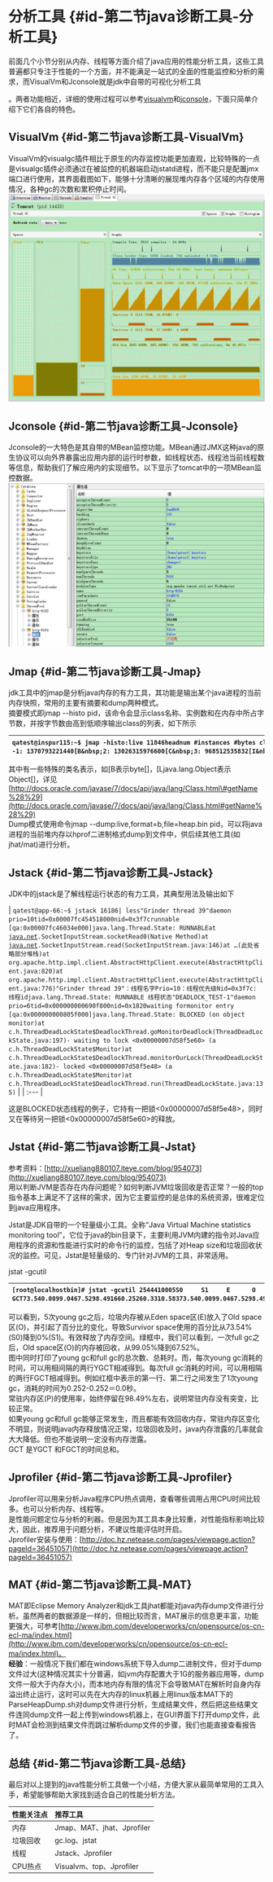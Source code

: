 # 分析工具 {#id-第二节java诊断工具-分析工具}

前面几个小节分别从内存、线程等方面介绍了java应用的性能分析工具，这些工具普遍都只专注于性能的一个方面，并不能满足一站式的全面的性能监控和分析的需求，而VisualVm和Jconsole就是jdk中自带的可视化分析工具



。两者功能相近，详细的使用过程可以参考[visualvm](http://www.ibm.com/developerworks/cn/java/j-lo-visualvm)和[jconsole](http://docs.oracle.com/javase/6/docs/technotes/guides/management/jconsole.html)，下面只简单介绍下它们各自的特色。 

## VisualVm {#id-第二节java诊断工具-VisualVm}

VisualVm的visualgc插件相比于原生的内存监控功能更加直观，比较特殊的一点是visualgc插件必须通过在被监控的机器端启动jstatd进程，而不能只是配置jmx端口进行使用，其界面截图如下，能够十分清晰的展现堆内存各个区域的内存使用情况，各种gc的次数和累积停止时间。  
![](/assets/6-2-1.png)

## Jconsole {#id-第二节java诊断工具-Jconsole}

Jconsole的一大特色是其自带的MBean监控功能。MBean通过JMX这种java的原生协议可以向外界暴露出应用内部的运行时参数，如线程状态、线程池当前线程数等信息，帮助我们了解应用内的实现细节。以下显示了tomcat中的一项MBean监控数据。  
![](/assets/6-2-2.png)

## Jmap {#id-第二节java诊断工具-Jmap}

jdk工具中的jmap是分析java内存的有力工具，其功能是输出某个java进程的当前内存快照，常用的主要有摘要和dump两种模式。  
摘要模式即jmap --histo pid，该命令会显示class名称、实例数和在内存中所占字节数，并按字节数由高到低顺序输出class的列表，如下所示



| `qatest@inspur115:~$ jmap -histo:live 11846headnum #instances #bytes classname&nbsp;----------------------------------------------1: 1370793221440[B&nbsp;2: 13026315976600[C&nbsp;3: 968512535832[I&nbsp;4: 510527500160<constMethodKlass>&nbsp;5: 510526954128<methodKlass>&nbsp;6: 42245107728<constantPoolKlass>&nbsp;7: 820044688968<symbolKlass>&nbsp;8: 383454601400`[`java.net`](http://java.net/)`.SocksSocketImpl&nbsp;9: 1319504222400java.lang.String&nbsp;10: 361953251768[Ljava.util.HashMap$Entry;&nbsp;11: 42243247176<instanceKlassKlass>&nbsp;12: 36243156032<constantPoolCacheKlass>&nbsp;13: 755903023600java.lang.ref.Finalizer&nbsp;14: 897242871168java.util.HashMap$Entry&nbsp;15: 1551132481808java.lang.Object&nbsp;16: 350172009592[Ljava.lang.Object;&nbsp;17: 383291839792`[`java.net`](http://java.net/)`.SocketInputStr` |
| :--- |




其中有一些特殊的类名表示，如\[B表示byte\[\]，\[Ljava.lang.Object表示Object\[\]，详见[http://docs.oracle.com/javase/7/docs/api/java/lang/Class.html\#getName%28%29](http://docs.oracle.com/javase/7/docs/api/java/lang/Class.html#getName%28%29)  
Dump模式使用命令jmap --dump:live,format=b,file=heap.bin pid，可以将java进程的当前堆内存以hprof二进制格式dump到文件中，供后续其他工具\(如jhat/mat\)进行分析。

## Jstack {#id-第二节java诊断工具-Jstack}

JDK中的jstack是了解线程运行状态的有力工具，其典型用法及输出如下



| `qatest@app-66:~$ jstack 16186| less"Grinder thread 39"daemon prio=10tid=0x00007fc454518000nid=0x3f7crunnable [qa:0x00007fc46034e000]java.lang.Thread.State: RUNNABLEat `[`java.net`](http://java.net/)`.SocketInputStream.socketRead0(Native Method)at `[`java.net`](http://java.net/)`.SocketInputStream.read(SocketInputStream.java:146)at …(此处省略部分堆栈)at org.apache.http.impl.client.AbstractHttpClient.execute(AbstractHttpClient.java:820)at org.apache.http.impl.client.AbstractHttpClient.execute(AbstractHttpClient.java:776)"Grinder thread 39"：线程名字Prio=10：线程优先级Nid=0x3f7c: 线程idjava.lang.Thread.State: RUNNABLE 线程状态"DEADLOCK_TEST-1"daemon prio=6tid=0x000000000690f800nid=0x1820waiting formonitor entry [qa:0x000000000805f000]java.lang.Thread.State: BLOCKED (on object monitor)at c.h.ThreadDeadLockState$DeadlockThread.goMonitorDeadlock(ThreadDeadLockState.java:197)- waiting to lock <0x00000007d58f5e60> (a c.h.ThreadDeadLockState$Monitor)at c.h.ThreadDeadLockState$DeadlockThread.monitorOurLock(ThreadDeadLockState.java:182)- locked <0x00000007d58f5e48> (a c.h.ThreadDeadLockState$Monitor)at c.h.ThreadDeadLockState$DeadlockThread.run(ThreadDeadLockState.java:135)` |
| :--- |




这是BLOCKED状态线程的例子，它持有一把锁&lt;0x00000007d58f5e48&gt;，同时又在等待另一把锁&lt;0x00000007d58f5e60&gt;的释放。



## Jstat {#id-第二节java诊断工具-Jstat}

参考资料：[http://xueliang880107.iteye.com/blog/954073](http://xueliang880107.iteye.com/blog/954073)  
用以判断JVM是否存在内存问题呢？如何判断JVM垃圾回收是否正常？一般的top指令基本上满足不了这样的需求，因为它主要监控的是总体的系统资源，很难定位到java应用程序。

Jstat是JDK自带的一个轻量级小工具。全称“Java Virtual Machine statistics monitoring tool”，它位于java的bin目录下，主要利用JVM内建的指令对Java应用程序的资源和性能进行实时的命令行的监控，包括了对Heap size和垃圾回收状况的监控。可见，Jstat是轻量级的、专门针对JVM的工具，非常适用。

jstat -gcutil



| `[root@localhostbin]# jstat -gcutil 2544410005S0     S1     E      O      P     YGC     YGCT    FGC    FGCT     GCT73.540.0099.0467.5298.491660.25260.3310.58373.540.0099.0467.5298.491660.25260.3310.58373.540.0099.0467.5298.491660.25260.3310.58373.540.0099.0467.5298.491660.25260.3310.58373.540.0099.0467.5298.491660.25260.3310.583` |
| :--- |




可以看到，5次young gc之后，垃圾内存被从Eden space区\(E\)放入了Old space区\(O\)，并引起了百分比的变化，导致Survivor space使用的百分比从73.54%\(S0\)降到0%\(S1\)。有效释放了内存空间。绿框中，我们可以看到，一次full gc之后，Old space区\(O\)的内存被回收，从99.05%降到67.52%。  
图中同时打印了young gc和full gc的总次数、总耗时。而，每次young gc消耗的时间，可以用相间隔的两行YGCT相减得到。每次full gc消耗的时间，可以用相隔的两行FGCT相减得到。例如红框中表示的第一行、第二行之间发生了1次young gc，消耗的时间为0.252-0.252＝0.0秒。  
常驻内存区\(P\)的使用率，始终停留在98.49%左右，说明常驻内存没有突变，比较正常。  
如果young gc和full gc能够正常发生，而且都能有效回收内存，常驻内存区变化不明显，则说明java内存释放情况正常，垃圾回收及时，java内存泄露的几率就会大大降低。但也不能说明一定没有内存泄露。  
GCT 是YGCT 和FGCT的时间总和。

## Jprofiler {#id-第二节java诊断工具-Jprofiler}

Jprofiler可以用来分析Java程序CPU热点调用，查看哪些调用占用CPU时间比较多。也可以分析内存、线程等。  
是性能问题定位与分析的利器。但是因为其工具本身比较重，对性能指标影响比较大，因此，推荐用于问题分析，不建议性能评估时开启。  
Jprofiler安装与使用：[http://doc.hz.netease.com/pages/viewpage.action?pageId=36451057](http://doc.hz.netease.com/pages/viewpage.action?pageId=36451057)



## MAT {#id-第二节java诊断工具-MAT}

MAT即Eclipse Memory Analyzer和jdk工具jhat都能对java内存dump文件进行分析。虽然两者的数据源是一样的，但相比较而言，MAT展示的信息更丰富，功能更强大，可参考[http://www.ibm.com/developerworks/cn/opensource/os-cn-ecl-ma/index.html](http://www.ibm.com/developerworks/cn/opensource/os-cn-ecl-ma/index.html)。  
**经验**：一般情况下我们都在windows系统下导入dump二进制文件，但对于dump文件过大\(这种情况其实十分普遍，如jvm内存配置大于1G的服务器应用等，dump文件一般大于内存大小\)，而本地内存有限的情况下会导致MAT在解析时自身内存溢出终止运行，这时可以先在大内存的linux机器上用linux版本MAT下的ParseHeapDump.sh对dump文件进行分析，生成结果文件，然后把这些结果文件连同dump文件一起上传到windows机器上，在GUI界面下打开dump文件，此时MAT会检测到结果文件而跳过解析dump文件的步骤，我们也能直接查看报告了。

## 总结 {#id-第二节java诊断工具-总结}

最后对以上提到的java性能分析工具做一个小结，方便大家从最简单常用的工具入手，希望能够帮助大家找到适合自己的性能分析方法。

| 性能关注点 | 推荐工具 |
| :--- | :--- |
| 内存 | Jmap、MAT、jhat、Jprofiler |
| 垃圾回收 | gc.log、jstat |
| 线程 | Jstack、Jprofiler |
| CPU热点 | Visualvm、top、Jprofiler |



